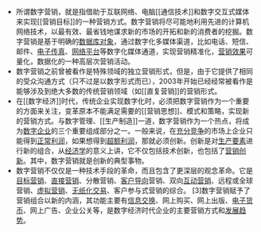 - 所谓数字营销，就是指借助于互联网络、电脑[[通信技术]]和数字交互式媒体来实现[[营销目标]]的一种营销方式。数字营销将尽可能地利用先进的计算机网络技术，以最有效、最省钱地谋求新的市场的开拓和新的消费者的挖掘。数字营销是基于明确的[数据库对象](https://baike.baidu.com/item/%E6%95%B0%E6%8D%AE%E5%BA%93%E5%AF%B9%E8%B1%A1/927632?fromModule=lemma_inlink)，通过数字化多媒体渠道，比如电话、短信、邮件、[电子传真](https://baike.baidu.com/item/%E7%94%B5%E5%AD%90%E4%BC%A0%E7%9C%9F/3894364?fromModule=lemma_inlink)、[网络平台](https://baike.baidu.com/item/%E7%BD%91%E7%BB%9C%E5%B9%B3%E5%8F%B0/24446534?fromModule=lemma_inlink)等数字化媒体通道，实现营销精准化，[营销效果](https://baike.baidu.com/item/%E8%90%A5%E9%94%80%E6%95%88%E6%9E%9C/7460827?fromModule=lemma_inlink)可量化，数据化的一种高层次营销活动。
- 数字营销之前曾被看作是特殊领域的独立营销形式，但是，由于它提供了相同的受众沟通方式（只不过是以数字形式而已），2003年开始已经经常被看作是能够涉及到绝大多数的传统营销领域（如[[直复营销]]的营销形式。
- 在[[数字经济]]时代，传统企业实现数字化时，必须把数字营销作为一个重要的方面来关注，变革原本不能满足需要的[[营销思想]]、模式和策略，实现新的营销方式。与数字管理、[[生产制造]]一道，数字营销作为一个热点，将成为[数字企业](https://baike.baidu.com/item/%E6%95%B0%E5%AD%97%E4%BC%81%E4%B8%9A/399418?fromModule=lemma_inlink)的三个重要组成部分之一。一般来说，在[充分竞争](https://baike.baidu.com/item/%E5%85%85%E5%88%86%E7%AB%9E%E4%BA%89/50884989?fromModule=lemma_inlink)的市场上企业只能得到[正常利润](https://baike.baidu.com/item/%E6%AD%A3%E5%B8%B8%E5%88%A9%E6%B6%A6/5716240?fromModule=lemma_inlink)，如果想得到[超额利润](https://baike.baidu.com/item/%E8%B6%85%E9%A2%9D%E5%88%A9%E6%B6%A6/2622078?fromModule=lemma_inlink)，那就必须创新。创新是对[生产要素](https://baike.baidu.com/item/%E7%94%9F%E4%BA%A7%E8%A6%81%E7%B4%A0/4758567?fromModule=lemma_inlink)进行新的组合，从[经济学](https://baike.baidu.com/item/%E7%BB%8F%E6%B5%8E%E5%AD%A6/589379?fromModule=lemma_inlink)的意义上讲，它不仅包括技术创新，也包括了[营销创新](https://baike.baidu.com/item/%E8%90%A5%E9%94%80%E5%88%9B%E6%96%B0/4873423?fromModule=lemma_inlink)。其中，数字营销就是创新的典型事物。
- 数字营销不仅仅是一种技术手段的革命，而且包含了更深层的观念革命。它是[目标营销](https://baike.baidu.com/item/%E7%9B%AE%E6%A0%87%E8%90%A5%E9%94%80/4609560?fromModule=lemma_inlink)、[直接营销](https://baike.baidu.com/item/%E7%9B%B4%E6%8E%A5%E8%90%A5%E9%94%80/10846637?fromModule=lemma_inlink)、分散营销、[客户导向](https://baike.baidu.com/item/%E5%AE%A2%E6%88%B7%E5%AF%BC%E5%90%91/6307226?fromModule=lemma_inlink)营销、双向[互动营销](https://baike.baidu.com/item/%E4%BA%92%E5%8A%A8%E8%90%A5%E9%94%80/10008156?fromModule=lemma_inlink)、远程或全球营销、[虚拟营销](https://baike.baidu.com/item/%E8%99%9A%E6%8B%9F%E8%90%A5%E9%94%80/8293412?fromModule=lemma_inlink)、[无纸化交易](https://baike.baidu.com/item/%E6%97%A0%E7%BA%B8%E5%8C%96%E4%BA%A4%E6%98%93/8153013?fromModule=lemma_inlink)、客户参与式营销的综合。 [3]数字营销赋予了营销组合以新的内涵，其功能主要有[信息交换](https://baike.baidu.com/item/%E4%BF%A1%E6%81%AF%E4%BA%A4%E6%8D%A2/716328?fromModule=lemma_inlink)、网上购买、网上出版、[电子货币](https://baike.baidu.com/item/%E7%94%B5%E5%AD%90%E8%B4%A7%E5%B8%81/0?fromModule=lemma_inlink)、网上广告、企业公关等，是数字经济时代企业的主要营销方式和[发展趋势](https://baike.baidu.com/item/%E5%8F%91%E5%B1%95%E8%B6%8B%E5%8A%BF/53360266?fromModule=lemma_inlink)。